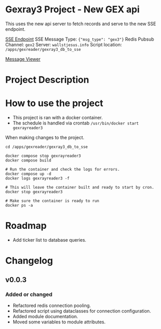 # Gexray3 Project - New GEX api

This uses the new api server to fetch records and serve to the new SSE endpoint. 

[SSE Endpoint](https://sse.sweet-forest-e367.workers.dev/sse/gexray)
SSE Message Type: `{"msg_type": "gex3"}`
Redis Pubsub Channel: `gex2`
Server: `wallstjesus.info`
Script location: `/apps/gexreader/gexray3_db_to_sse`

[Message Viewer](https://wallstjesus.info/sse/gexray_viewer)

# Project Description

# How to use the project

- This project is ran with a docker container. 
- The schedule is handled via crontab `/usr/bin/docker start gexrayreader3`

When making changes to the project. 

```
cd /apps/gexreader/gexray3_db_to_sse

docker compose stop gexrayreader3
docker compose build

# Run the container and check the logs for errors.
docker compose up -d
docker logs gexrayreader3 -f

# This will leave the container built and ready to start by cron.
docker stop gexrayreader3

# Make sure the container is ready to run
docker ps -a
```

# Roadmap

- Add ticker list to database queries. 

# Changelog

## v0.0.3

### Added or changed

- Refactored redis connection pooling.
- Refactored script using dataclasses for connection configuration. 
- Added module documentation. 
- Moved some variables to module attributes. 